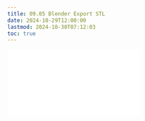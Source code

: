 ```yaml
---
title: 09.05 Blender Export STL
date: 2024-10-29T12:00:00
lastmod: 2024-10-30T07:12:03
toc: true
---
```


![Link to included file content](../../../../digital-fabrication/3d-printing/export-stl-blender.md)
